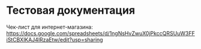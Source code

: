 # Тестовая документация

Чек-лист для интернет-магазина: 
<https://docs.google.com/spreadsheets/d/1ngNsHvZwuX0jPkccQRSUuW3FFiStCBXlKAJ4lRzaEtw/edit?usp=sharing>
